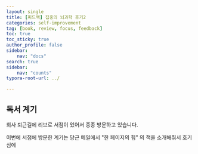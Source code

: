 ```yaml
---
layout: single
title: [피드백] 집중의 뇌과학 후기2
categories: self-improvement
tag: [book, review, focus, feedback]
toc: true
toc_sticky: true
author_profile: false
sidebar:
    nav: "docs"
search: true
sidebar:
    nav: "counts"
typora-root-url: ../

---
```


## 독서 계기

회사 퇴근길에 리브로 서점이 있어서 종종 방문하고 있습니다.

이번에 서점에 방문한 계기는 당근 메일에서 "한 페이지의 힘" 의 책을 소개해줘서 호기심에
